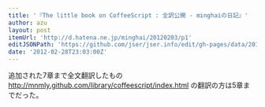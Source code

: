 ```yaml
---
title: '『The little book on CoffeeScript : 全訳公開 - minghaiの日記』'
author: azu
layout: post
itemUrl: 'http://d.hatena.ne.jp/minghai/20120203/p1'
editJSONPath: 'https://github.com/jser/jser.info/edit/gh-pages/data/2012/02/index.json'
date: '2012-02-28T23:03:00Z'
---
```

追加された7章まで全文翻訳したもの
http://mnmly.github.com/library/coffeescript/index.html の翻訳の方は5章までだった。
